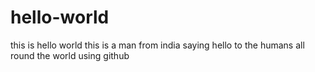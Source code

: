 # hello-world
this is hello world
this is a man from india saying hello to the humans all round the world using github
